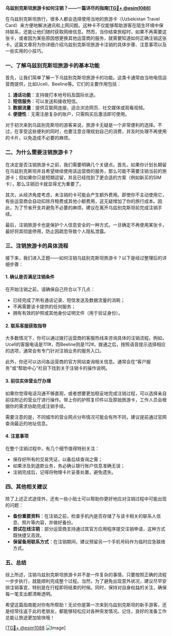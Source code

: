**乌兹别克斯坦旅游卡如何注销？——一篇详尽的指南[[TG💪+ @esim1088](https://t.me/s/esim1088)]**

在乌兹别克斯坦旅行，很多人都会选择使用当地的旅游卡（Uzbekistan Travel Card）来方便地解决通讯和上网问题。这种卡不仅能够帮助游客在陌生环境中保持联系，还能让他们随时获取网络信息。然而，当你结束旅程时，如果不再需要这张卡，或者因为某些原因想更换其他运营商的服务，就需要知道如何正确注销这张卡。这篇文章将为你详细介绍乌兹别克斯坦旅游卡注销的具体步骤、注意事项以及一些实用的小技巧。

### 一、了解乌兹别克斯坦旅游卡的基本功能

首先，让我们简单了解一下乌兹别克斯坦旅游卡的功能。这类卡通常由当地电信运营商提供，比如Ucell、Beeline等。它们的主要作用包括：

1. **通话功能**：支持拨打本地号码及国际长途。
2. **短信服务**：可以发送和接收短信。
3. **数据流量**：提供互联网连接，适合浏览网页、社交媒体或观看视频。
4. **便捷性**：无需注册复杂的账户，只需购买后激活即可使用。

对于初次来到乌兹别克斯坦的游客来说，旅游卡无疑是一个非常便利的选择。不过，在享受这些便利的同时，也要注意合理规划自己的消费，并及时处理不再使用的卡片，以免造成不必要的麻烦。

### 二、为什么需要注销旅游卡？

在决定是否注销旅游卡之前，我们需要明确几个关键点。首先，如果你计划长期留在乌兹别克斯坦并且希望继续使用该运营商的服务，那么可能不需要注销当前的旅游卡；但如果你只是短期逗留，并且已经找到了更合适的方案（例如新买的SIM卡），那么注销旧卡就显得尤为重要了。

其次，从经济角度考虑，未注销的卡可能会产生额外费用。即使你不主动使用它，有些运营商会自动扣除月租费或其他小额费用，这无疑增加了你的旅行成本。因此，为了节省开支并避免不必要的麻烦，建议在离开乌兹别克斯坦前完成注销手续。

最后，注销旅游卡也是保护个人信息安全的一种方式。一旦确定不再使用某张卡，最好将其彻底停用，防止因疏忽导致个人隐私泄露。

### 三、注销旅游卡的具体流程

接下来，我们进入正题——如何注销乌兹别克斯坦旅游卡？以下是经过整理后的详细步骤：

#### 1. 确认是否满足注销条件
在开始注销之前，请确保自己符合以下几点：
- 已经完成了所有通话记录、短信发送及数据流量的消耗；
- 不再需要该卡提供的任何服务；
- 拥有有效的护照或其他身份证明文件（用于验证身份）。

#### 2. 联系客服获取指导
大多数情况下，你可以通过拨打运营商的客服热线来咨询具体的注销流程。例如，Ucell的客服电话是*111*#，而Beeline则是*112*#。拨通之后，按照语音提示选择相应的选项，通常会有专门针对注销业务的服务入口。

此外，你还可以访问各运营商的官方网站查询相关信息。通常会在“客户服务”或“帮助中心”栏目下找到关于注销卡的操作说明。

#### 3. 前往实体营业厅办理
如果你觉得电话沟通不够直观，或者想要更加稳妥地完成注销过程，可以选择亲自前往附近的营业厅进行操作。带上你的护照复印件以及原始旅游卡，工作人员会根据你的需求协助完成注销手续。

需要注意的是，不同城市的营业网点分布情况可能会有所不同，建议提前通过官网查询最近的地址信息。

#### 4. 注意事项
在整个注销过程中，有几个细节值得特别关注：
- 保存好所有的交易凭证，以备后续查询之需；
- 如果涉及到退款业务，务必确认银行账户信息准确无误；
- 注销完成后，记得将物理卡片妥善处置，避免遗失。

### 四、其他相关建议

除了上述正式途径外，还有一些小贴士可以帮助你更好地应对注销过程中可能出现的问题：

- **备份重要资料**：在注销之前，检查手机内是否存储了与该卡相关的联系人信息、照片等内容，并做好备份。
- **尝试在线注销**：部分运营商支持通过其官方应用程序提交注销申请，这种方式既快捷又高效。
- **保留备用联系方式**：在注销期间，建议预留另一个手机号码作为临时应急联络方式。

### 五、总结

综上所述，注销乌兹别克斯坦旅游卡并不是一件复杂的事情，只要按照正确的流程一步步执行，就能顺利完成整个过程。当然，为了避免出现意外状况，建议尽早安排注销事宜，特别是在行程即将结束的时候。同时，保持对自身权益的关注，确保每一笔支出都清晰透明。

希望这篇指南能对你有所帮助！无论你是第一次来到乌兹别克斯坦的新手游客，还是经常往返于此的老朋友，都能够轻松应对各种突发情况。记住，良好的准备工作总能让旅途更加愉快哦！

[[TG💪+ @esim1088](https://t.me/s/esim1088) ![Image](https://i.postimg.cc/4NQfJmqS/Snipaste-2025-05-13-00-14-12.png)]